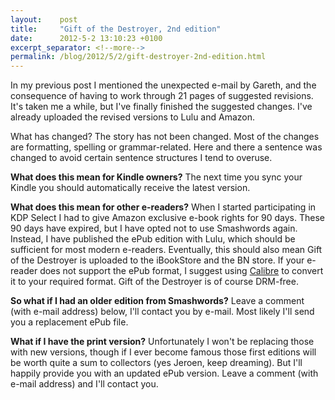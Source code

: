 ```yaml
---
layout:    post
title:     "Gift of the Destroyer, 2nd edition"
date:      2012-5-2 13:10:23 +0100
excerpt_separator: <!--more-->
permalink: /blog/2012/5/2/gift-destroyer-2nd-edition.html
---
```


In my previous post I mentioned the unexpected e-mail by Gareth, and the consequence of having to work through 21 pages of suggested revisions. It's taken me a while, but I've finally finished the suggested changes. I've already uploaded the revised versions to Lulu and Amazon.

<!--more-->
What has changed?
The story has not been changed. Most of the changes are formatting, spelling or grammar-related. Here and there a sentence was changed to avoid certain sentence structures I tend to overuse.

**What does this mean for Kindle owners?**
The next time you sync your Kindle you should automatically receive the latest version.

**What does this mean for other e-readers?**
When I started participating in KDP Select I had to give Amazon exclusive e-book rights for 90 days. These 90 days have expired, but I have opted not to use Smashwords again. Instead, I have published the ePub edition with Lulu, which should be sufficient for most modern e-readers. Eventually, this should also mean Gift of the Destroyer is uploaded to the iBookStore and the BN store. If your e-reader does not support the ePub format, I suggest using [Calibre](http://calibre-ebook.com/) to convert it to your required format. Gift of the Destroyer is of course DRM-free.

**So what if I had an older edition from Smashwords?**
Leave a comment (with e-mail address) below, I'll contact you by e-mail. Most likely I'll send you a replacement ePub file.

**What if I have the print version?**
Unfortunately I won't be replacing those with new versions, though if I ever become famous those first editions will be worth quite a sum to collectors (yes Jeroen, keep dreaming). But I'll happily provide you with an updated ePub version. Leave a comment (with e-mail address) and I'll contact you.